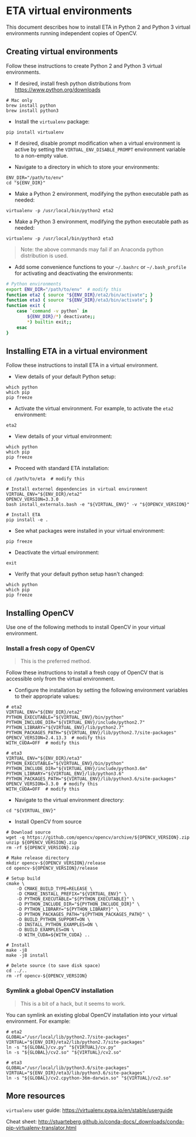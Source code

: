 # ETA virtual environments

This document describes how to install ETA in Python 2 and Python 3 virtual
environments running independent copies of OpenCV.


## Creating virtual environments

Follow these instructions to create Python 2 and Python 3 virtual environments.

* If desired, install fresh python distributions from
https://www.python.org/downloads

```shell
# Mac only
brew install python
brew install python3
```

* Install the `virtualenv` package:

```shell
pip install virtualenv
```

* If desired, disable prompt modification when a virtual environment is active
by setting the `VIRTUAL_ENV_DISABLE_PROMPT` environment variable to a
non-empty value.

* Navigate to a directory in which to store your environments:

```shell
ENV_DIR="/path/to/env"
cd "${ENV_DIR}"
```

* Make a Python 2 environment, modifying the python executable path as needed:

```shell
virtualenv -p /usr/local/bin/python2 eta2
```

* Make a Python 3 environment, modifying the python executable path as needed:

```shell
virtualenv -p /usr/local/bin/python3 eta3
```

> Note: the above commands may fail if an Anaconda python distribution is used.

* Add some convenience functions to your `~/.bashrc` or `~/.bash_profile` for
activating and deactivating the environments:

```bash
# Python environments
export ENV_DIR="/path/to/env"  # modify this
function eta2 { source "${ENV_DIR}/eta2/bin/activate"; }
function eta3 { source "${ENV_DIR}/eta3/bin/activate"; }
function exit {
    case `command -v python` in
        ${ENV_DIR}/*) deactivate;;
        *) builtin exit;;
    esac
}
```


## Installing ETA in a virtual environment

Follow these instructions to install ETA in a virtual environment.

* View details of your default Python setup:

```shell
which python
which pip
pip freeze
```

* Activate the virtual environment. For example, to activate the `eta2`
environment:

```shell
eta2
```

* View details of your virtual environment:

```shell
which python
which pip
pip freeze
```

* Proceed with standard ETA installation:

```shell
cd /path/to/eta  # modify this

# Install externel dependencies in virtual environment
VIRTUAL_ENV="${ENV_DIR}/eta2"
OPENCV_VERSION=3.3.0
bash install_externals.bash -e "${VIRTUAL_ENV}" -v "${OPENCV_VERSION}"

# Install ETA
pip install -e .
```

* See what packages were installed in your virtual environment:

```shell
pip freeze
```

* Deactivate the virtual environment:

```shell
exit
```

* Verify that your default python setup hasn't changed:

```shell
which python
which pip
pip freeze
```


## Installing OpenCV

Use one of the following methods to install OpenCV in your virtual environment.

### Install a fresh copy of OpenCV

> This is the preferred method.

Follow these instructions to install a fresh copy of OpenCV that is accessible
only from the virtual environment.

* Configure the installation by setting the following environment variables
to their appropriate values:

```shell
# eta2
VIRTUAL_ENV="${ENV_DIR}/eta2"
PYTHON_EXECUTABLE="${VIRTUAL_ENV}/bin/python"
PYTHON_INCLUDE_DIR="${VIRTUAL_ENV}/include/python2.7"
PYTHON_LIBRARY="${VIRTUAL_ENV}/lib/python2.7"
PYTHON_PACKAGES_PATH="${VIRTUAL_ENV}/lib/python2.7/site-packages"
OPENCV_VERSION=2.4.13.3  # modify this
WITH_CUDA=OFF  # modify this
```

```shell
# eta3
VIRTUAL_ENV="${ENV_DIR}/eta3"
PYTHON_EXECUTABLE="${VIRTUAL_ENV}/bin/python"
PYTHON_INCLUDE_DIR="${VIRTUAL_ENV}/include/python3.6m"
PYTHON_LIBRARY="${VIRTUAL_ENV}/lib/python3.6"
PYTHON_PACKAGES_PATH="${VIRTUAL_ENV}/lib/python3.6/site-packages"
OPENCV_VERSION=3.3.0  # modify this
WITH_CUDA=OFF  # modify this
```

* Navigate to the virtual environment directory:

```shell
cd "${VIRTUAL_ENV}"
```

* Install OpenCV from source

```
# Download source
wget -q https://github.com/opencv/opencv/archive/${OPENCV_VERSION}.zip
unzip ${OPENCV_VERSION}.zip
rm -rf ${OPENCV_VERSION}.zip

# Make release directory
mkdir opencv-${OPENCV_VERSION}/release
cd opencv-${OPENCV_VERSION}/release

# Setup build
cmake \
    -D CMAKE_BUILD_TYPE=RELEASE \
    -D CMAKE_INSTALL_PREFIX="${VIRTUAL_ENV}" \
    -D PYTHON_EXECUTABLE="${PYTHON_EXECUTABLE}" \
    -D PYTHON_INCLUDE_DIR="${PYTHON_INCLUDE_DIR}" \
    -D PYTHON_LIBRARY="${PYTHON_LIBRARY}" \
    -D PYTHON_PACKAGES_PATH="${PYTHON_PACKAGES_PATH}" \
    -D BUILD_PYTHON_SUPPORT=ON \
    -D INSTALL_PYTHON_EXAMPLES=ON \
    -D BUILD_EXAMPLES=ON \
    -D WITH_CUDA=${WITH_CUDA} ..

# Install
make -j8
make -j8 install

# Delete source (to save disk space)
cd ../..
rm -rf opencv-${OPENCV_VERSION}
```


### Symlink a global OpenCV installation

> This is a bit of a hack, but it seems to work.

You can symlink an existing global OpenCV installation into your virtual
environment. For example:

```shell
# eta2
GLOBAL="/usr/local/lib/python2.7/site-packages"
VIRTUAL="${ENV_DIR}/eta2/lib/python2.7/site-packages"
ln -s "${GLOBAL}/cv.py" "${VIRTUAL}/cv.py"
ln -s "${GLOBAL}/cv2.so" "${VIRTUAL}/cv2.so"

# eta3
GLOBAL="/usr/local/lib/python3.6/site-packages"
VIRTUAL="${ENV_DIR}/eta3/lib/python3.6/site-packages"
ln -s "${GLOBAL}/cv2.cpython-36m-darwin.so" "${VIRTUAL}/cv2.so"
```


## More resources

`virtualenv` user guide:
https://virtualenv.pypa.io/en/stable/userguide

Cheat sheet:
http://stuarteberg.github.io/conda-docs/_downloads/conda-pip-virtualenv-translator.html
